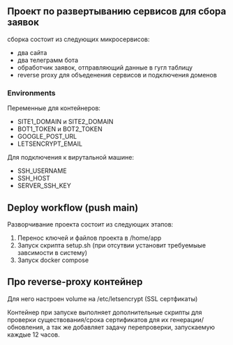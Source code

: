 ## Проект по развертыванию сервисов для сбора заявок

сборка состоит из следующих микросервисов:
- два сайта
- два телеграмм бота
- обработчик заявок, отправляющий данные в гугл таблицу
- reverse proxy для объеденения сервисов и подключения доменов

### Environments
Переменные для контейнеров:
- SITE1_DOMAIN и SITE2_DOMAIN
- BOT1_TOKEN и BOT2_TOKEN
- GOOGLE_POST_URL
- LETSENCRYPT_EMAIL

Для подключения к вирутальной машине:
- SSH_USERNAME
- SSH_HOST
- SERVER_SSH_KEY

## Deploy workflow (push main)
Разворчивание проекта состоит из следующих этапов:

1) Перенос ключей и файлов проекта в /home/app
2) Запуск скрипта setup.sh (при отсутвии установит требуемыые завсимости в систему)
3) Запуск docker compose

## Про reverse-proxy контейнер

Для него настроен volume на /etc/letsencrypt (SSL сертфикаты)

Контейнер при запуске выполняет дополнительные скрипты для проверки существования/срока сертификатов для их генерации/обновления, а так же добавляет задачу перепроверки, запускаемую каждые 12 часов.
